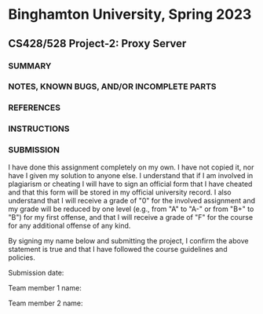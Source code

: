 # Binghamton University, Spring 2023

## CS428/528 Project-2: Proxy Server

### SUMMARY

[Provide a short description of your program's functionality, no more than a couple sentences]: #

### NOTES, KNOWN BUGS, AND/OR INCOMPLETE PARTS

[Add any notes you have here and/or any parts of the project you were not able to complete]: #

### REFERENCES

[List any outside resources used]: #

### INSTRUCTIONS

[Provide clear and complete step-by-step instructions on how to run and test your project]: #

### SUBMISSION

I have done this assignment completely on my own. I have not copied it, nor have I given my solution to anyone else. I understand that if I am involved in plagiarism or cheating I will have to sign an official form that I have cheated and that this form will be stored in my official university record. I also understand that I will receive a grade of "0" for the involved assignment and my grade will be reduced by one level (e.g., from "A" to "A-" or from "B+" to "B") for my first offense, and that I will receive a grade of "F" for the course for any additional offense of any kind.

By signing my name below and submitting the project, I confirm the above statement is true and that I have followed the course guidelines and policies.

Submission date:

Team member 1 name:

Team member 2 name:

